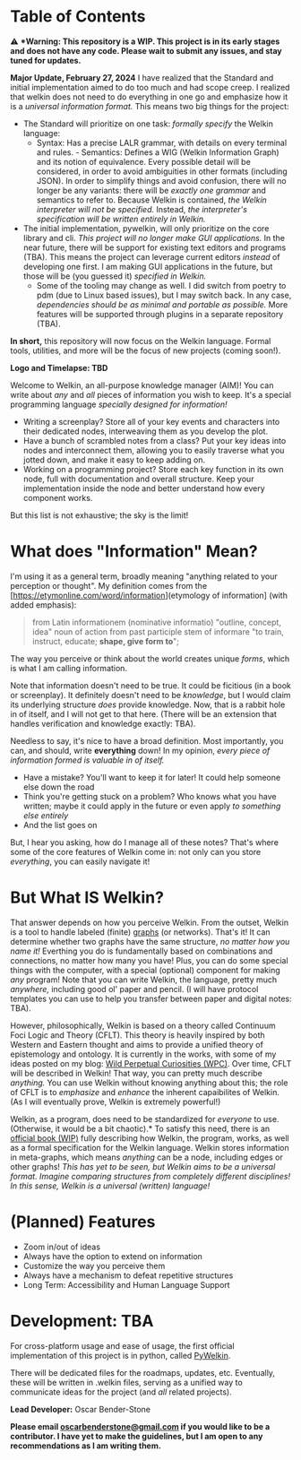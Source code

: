 
# Table of Contents


⚠ **\*Warning: This repository is a WIP. This project is in its early stages and does not have any code. Please wait to submit any issues, and stay tuned for updates.**

**Major Update, February 27, 2024** I have realized that the Standard and initial implementation aimed to do too much and had scope creep. I realized that welkin does not need to do everything in one go and emphasize how it is a *universal information format.* This means two big things for the project:

- The Standard will prioritize on one task: *formally specify* the Welkin language:
    - Syntax: Has a precise LALR grammar, with details on every terminal and rules.    - Semantics: Defines a WIG (Welkin Information Graph) and its notion of equivalence.
Every possible detail will be considered, in order to avoid ambiguities in other formats (including JSON). In order to simplify things and avoid confusion, there will no longer be any variants: there will be *exactly one grammar* and semantics to refer to. Because Welkin is contained, *the Welkin interpreter will not be specified.* Instead, *the interpreter's specification will be written entirely in Welkin.*
- The initial implementation, pywelkin, will only prioritize on the core library and cli. *This project will no longer make GUI applications.* In the near future, there will be support for existing text editors and programs (TBA). This means the project can leverage current editors *instead* of developing one first. I am making GUI applications in the future, but those will be (you guessed it) *specified in Welkin.*
    - Some of the tooling may change as well. I did switch from poetry to pdm (due to Linux based issues), but I may switch back. In any case, *dependencies should be as minimal and portable as possible.* More features will be supported through plugins in a separate repository (TBA).

**In short,** this repository will now focus on the Welkin language. Formal tools, utilities, and more will be the focus of new projects (coming soon!).

**Logo and Timelapse: TBD**

Welcome to Welkin, an all-purpose knowledge manager (AIM)! You can write about *any* and *all* pieces of information you wish to keep. It's a special programming language *specially designed for information!*

-   Writing a screenplay? Store all of your key events and characters into their dedicated nodes, interweaving them as you develop the plot.
-   Have a bunch of scrambled notes from a class? Put your key ideas into nodes and interconnect them, allowing you to easily traverse what you jotted down, and make it easy to keep adding on.
-   Working on a programming project? Store each key function in its own node, full with documentation and overall structure. Keep your implementation inside the node and better understand how every component works.

But this list is not exhaustive; the sky is the limit!

# What does "Information" Mean?

I'm using it as a general term, broadly meaning "anything related to your perception or thought". My definition comes from the [<https://etymonline.com/word/information>](etymology of information] (with added emphasis):

> from Latin informationem (nominative informatio) "outline, concept, idea" noun of action from past participle stem of informare "to train, instruct, educate; **shape, give form to**";

The way you perceive or think about the world creates unique *forms*, which is what I am calling information.

Note that information doesn't need to be true. It could be ficitious (in a book or screenplay). It definitely doesn't need to be *knowledge*, but I would claim its underlying structure *does* provide knowledge. Now, that is a rabbit hole in of itself, and I will not get to that here. (There will be an extension that handles verification and knowledge exactly: TBA). 

Needless to say, it's nice to have a broad definition. Most importantly, you can, and should, write **everything** down! In my opinion, *every piece of information formed is valuable in of itself.* 

- Have a mistake? You'll want to keep it for later! It could help someone else down the road
- Think you're getting stuck on a problem? Who knows what you have written; maybe it could apply in the future or even apply *to something else entirely*
- And the list goes on

But, I hear you asking, how do I manage all of these notes? That's where some of the core features of Welkin come in: not only can you store *everything*, you can easily navigate it!


# But What IS Welkin?

That answer depends on how you perceive Welkin. From the outset, Welkin is a tool to handle labeled (finite) [graphs](https://en.wikipedia.org/wiki/Graph_(discrete_mathematics)) (or networks). That's it! It can determine whether two graphs have the same structure, *no matter how you name it!* Everthing you do is fundamentally based on combinations and connections, no matter how many you have! Plus, you can do some special things with the computer, with a special (optional) component for making *any* program! Note that you can write Welkin, the language, pretty much *anywhere,* including good ol' paper and pencil. (I will have protocol templates you can use to help you transfer between paper and digital notes: TBA).

However, philosophically, Welkin is based on a theory called Continuum Foci Logic and Theory (CFLT). This theory is heavily inspired by both Western and Eastern thought and aims to provide a unified theory of epistemology and ontology. It is currently in the works, with some of my ideas posted on my blog: [Wild Perpetual Curiosities (WPC)](https://wildperpetualcuriosities.wordpress.com). Over time, CFLT will be described in Welkin! That way, you can pretty much describe *anything.* You can use Welkin without knowing anything about this; the role of CFLT is to *emphasize* and *enhance* the inherent capaibilites of Welkin. (As I will eventually prove, Welkin is extremely powerful!)

Welkin, as a program, does need to be standardized for *everyone* to use. (Otherwise, it would be a bit chaotic).* To satisfy this need, there is an [official book (WIP)](https://github.com/Astral-Bear-Studios/welkin-book) fully describing how Welkin, the program, works, as well as a formal specification for the Welkin language. Welkin stores information in meta-graphs, which means *anything* can be a node, including edges or other graphs! *This has yet to be seen, but Welkin aims to be a universal format. Imagine comparing structures from completely different disciplines! In this sense, Welkin is a universal (written) language!*


# (Planned) Features

-   Zoom in/out of ideas
-   Always have the option to extend on information
-   Customize the way you perceive them
-   Always have a mechanism to defeat repetitive structures
-   Long Term: Accessibility and Human Language Support


# Development: TBA

For cross-platform usage and ease of usage, the first official implementation of this project is in python, called [PyWelkin](https://github.com/astral-bear/pywelkin).

There will be dedicated files for the roadmaps, updates, etc. Eventually, these will be written in .welkin files, serving as a unified way to communicate ideas for the project (and *all* related projects).

**Lead Developer:** Oscar Bender-Stone

**Please email oscarbenderstone@gmail.com if you would like to be a contributor. I have yet to make the guidelines, but I am open to any recommendations as I am writing them.**

